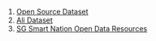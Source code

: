 <p> 
  <ol>
     <li> <a href="https://blog.csdn.net/u012735708/article/details/82682673" target="_blank">Open Source Dataset</a> </li>
     <li> <a href="https://tianchi.aliyun.com/dataset/" target="_blank">Ali Dataset</a> </li>
    <li> <a href="https://www.smartnation.sg/resources/open-data-resources" target="_blank">SG Smart Nation Open Data Resources</a> </li>
  <ol>
</p>

